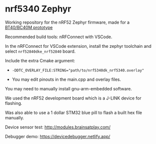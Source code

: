 # nrf5340 Zephyr
Working repository for the nRF52 Zephyr firmware, made for a [BT40/BC40M prototype](https://github.com/moothyknight/nRF52-Biosensing-Boards)

Recommended build tools: nRFConnect with VSCode. 

In the nRFConnect for VSCode extension, install the zephyr toolchain and select `nrf52840dke_nrf52840` board.

Include the extra Cmake argument:
- `-DDTC_OVERLAY_FILE:STRING="path/to/nrf5340dk_nrf5340.overlay"`

- You may edit pinouts in the main.cpp and overlay files.

You may need to manually install gnu-arm-embedded software. 

We used the nRF52 development board which is a J-LINK device for flashing. 

Was also able to use a 1 dollar STM32 blue pill to flash a built hex file manually. 

Device sensor test: http://modules.brainsatplay.com/

Debugger demo: https://devicedebugger.netlify.app/ 
